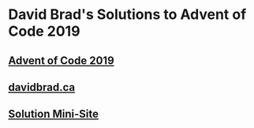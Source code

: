 # David Brad's Solutions to Advent of Code 2019
## [Advent of Code 2019](https://adventofcode.com/2019)
## [davidbrad.ca](https://davidbrad.ca)
## [Solution Mini-Site](https://aoc2019.davidbrad.ca)